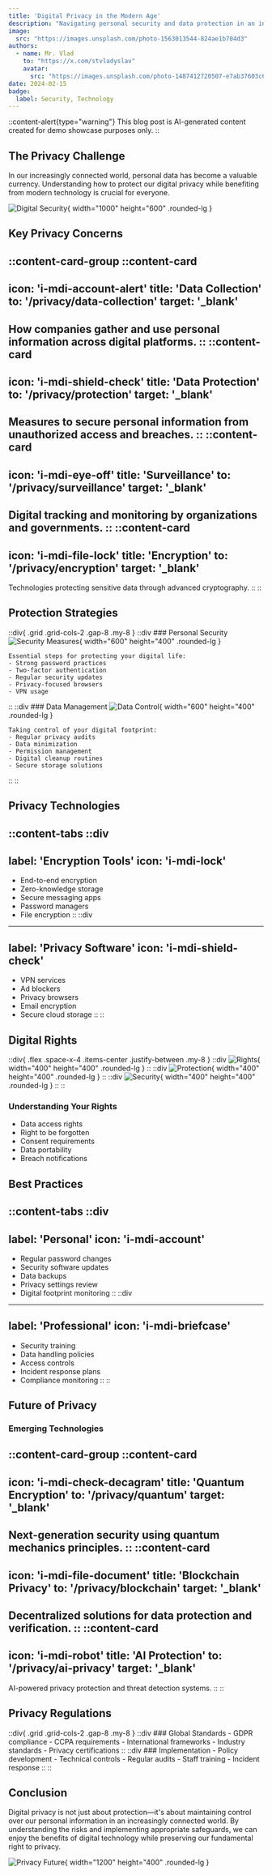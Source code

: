 ```yaml
---
title: 'Digital Privacy in the Modern Age'
description: "Navigating personal security and data protection in an interconnected world"
image:
  src: "https://images.unsplash.com/photo-1563013544-824ae1b704d3"
authors:
  - name: Mr. Vlad
    to: "https://x.com/stvladyslav"
    avatar:
      src: "https://images.unsplash.com/photo-1487412720507-e7ab37603c6f?w=128&h=128&fit=crop"
date: 2024-02-15
badge:
  label: Security, Technology
---
```


::content-alert{type="warning"}
This blog post is AI-generated content created for demo showcase purposes only.
::

## The Privacy Challenge

In our increasingly connected world, personal data has become a valuable currency. Understanding how to protect our digital privacy while benefiting from modern technology is crucial for everyone.

![Digital Security](https://images.unsplash.com/photo-1563013544-824ae1b704d3?w=1000&h=600){ width="1000" height="600" .rounded-lg }

## Key Privacy Concerns

::content-card-group
  ::content-card
  ---
  icon: 'i-mdi-account-alert'
  title: 'Data Collection'
  to: '/privacy/data-collection'
  target: '_blank'
  ---
  How companies gather and use personal information across digital platforms.
  ::
  ::content-card
  ---
  icon: 'i-mdi-shield-check'
  title: 'Data Protection'
  to: '/privacy/protection'
  target: '_blank'
  ---
  Measures to secure personal information from unauthorized access and breaches.
  ::
  ::content-card
  ---
  icon: 'i-mdi-eye-off'
  title: 'Surveillance'
  to: '/privacy/surveillance'
  target: '_blank'
  ---
  Digital tracking and monitoring by organizations and governments.
  ::
  ::content-card
  ---
  icon: 'i-mdi-file-lock'
  title: 'Encryption'
  to: '/privacy/encryption'
  target: '_blank'
  ---
  Technologies protecting sensitive data through advanced cryptography.
  ::
::

## Protection Strategies

::div{ .grid .grid-cols-2 .gap-8 .my-8 }
  ::div
    ### Personal Security
    ![Security Measures](https://images.unsplash.com/photo-1555066931-4365d14bab8c?w=600&h=400){ width="600" height="400" .rounded-lg }
    
    Essential steps for protecting your digital life:
    - Strong password practices
    - Two-factor authentication
    - Regular security updates
    - Privacy-focused browsers
    - VPN usage
  ::
  ::div
    ### Data Management
    ![Data Control](https://images.unsplash.com/photo-1560472354-b33ff0c44a43?w=600&h=400){ width="600" height="400" .rounded-lg }
    
    Taking control of your digital footprint:
    - Regular privacy audits
    - Data minimization
    - Permission management
    - Digital cleanup routines
    - Secure storage solutions
  ::
::

## Privacy Technologies

::content-tabs
  ::div
  ---
  label: 'Encryption Tools'
  icon: 'i-mdi-lock'
  ---
  - End-to-end encryption
  - Zero-knowledge storage
  - Secure messaging apps
  - Password managers
  - File encryption
  ::
  ::div
  ---
  label: 'Privacy Software'
  icon: 'i-mdi-shield-check'
  ---
  - VPN services
  - Ad blockers
  - Privacy browsers
  - Email encryption
  - Secure cloud storage
  ::
::

## Digital Rights

::div{ .flex .space-x-4 .items-center .justify-between .my-8 }
  ::div
    ![Rights](https://images.unsplash.com/photo-1589829545856-d10d557cf95f?w=400&h=400){ width="400" height="400" .rounded-lg }
  ::
  ::div
    ![Protection](https://images.unsplash.com/photo-1563013544-824ae1b704d3?w=400&h=400){ width="400" height="400" .rounded-lg }
  ::
  ::div
    ![Security](https://images.unsplash.com/photo-1563089145-599997674d42?w=400&h=400){ width="400" height="400" .rounded-lg }
  ::
::

### Understanding Your Rights
- Data access rights
- Right to be forgotten
- Consent requirements
- Data portability
- Breach notifications

## Best Practices

::content-tabs
  ::div
  ---
  label: 'Personal'
  icon: 'i-mdi-account'
  ---
  - Regular password changes
  - Security software updates
  - Data backups
  - Privacy settings review
  - Digital footprint monitoring
  ::
  ::div
  ---
  label: 'Professional'
  icon: 'i-mdi-briefcase'
  ---
  - Security training
  - Data handling policies
  - Access controls
  - Incident response plans
  - Compliance monitoring
  ::
::

## Future of Privacy

### Emerging Technologies
::content-card-group
  ::content-card
  ---
  icon: 'i-mdi-check-decagram'
  title: 'Quantum Encryption'
  to: '/privacy/quantum'
  target: '_blank'
  ---
  Next-generation security using quantum mechanics principles.
  ::
  ::content-card
  ---
  icon: 'i-mdi-file-document'
  title: 'Blockchain Privacy'
  to: '/privacy/blockchain'
  target: '_blank'
  ---
  Decentralized solutions for data protection and verification.
  ::
  ::content-card
  ---
  icon: 'i-mdi-robot'
  title: 'AI Protection'
  to: '/privacy/ai-privacy'
  target: '_blank'
  ---
  AI-powered privacy protection and threat detection systems.
  ::
::

## Privacy Regulations

::div{ .grid .grid-cols-2 .gap-8 .my-8 }
  ::div
    ### Global Standards
    - GDPR compliance
    - CCPA requirements
    - International frameworks
    - Industry standards
    - Privacy certifications
  ::
  ::div
    ### Implementation
    - Policy development
    - Technical controls
    - Regular audits
    - Staff training
    - Incident response
  ::
::

## Conclusion

Digital privacy is not just about protection—it's about maintaining control over our personal information in an increasingly connected world. By understanding the risks and implementing appropriate safeguards, we can enjoy the benefits of digital technology while preserving our fundamental right to privacy.

![Privacy Future](https://images.unsplash.com/photo-1563013544-824ae1b704d3?w=1200&h=400){ width="1200" height="400" .rounded-lg } 